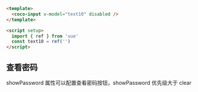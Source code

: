 ```html
<template>
  <coco-input v-model="text10" disabled />
</template>

<script setup>
  import { ref } from 'vue'
  const text10 = ref('')
</script>
```

## 查看密码

showPassword 属性可以配置查看密码按钮，showPassword 优先级大于 clear
